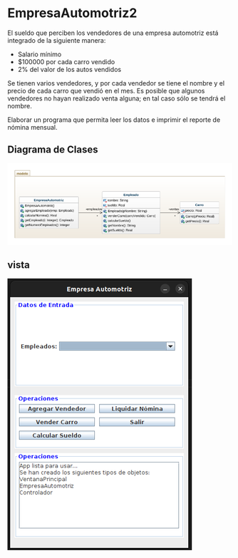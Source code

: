 # EmpresaAutomotriz2

El sueldo que perciben los vendedores de una empresa automotriz está integrado de la siguiente manera:
- Salario mínimo
- $100000 por cada carro vendido
- 2% del valor de los autos vendidos

Se tienen varios vendedores, y por cada vendedor se tiene el nombre y el precio de cada carro que vendió en el mes.  Es posible que algunos vendedores no hayan realizado venta alguna; en tal caso sólo se tendrá el nombre.

Elaborar un programa que permita leer los datos e imprimir el reporte de nómina mensual.

## Diagrama de Clases

![diagrama de clases](class-diagram.png "Diagrama de clases")

## vista

![vista](vista.png "vista")

